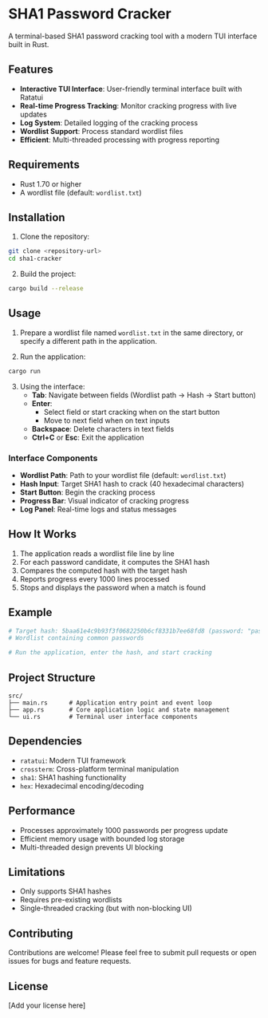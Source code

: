 # SHA1 Password Cracker

A terminal-based SHA1 password cracking tool with a modern TUI interface built in Rust.

## Features

- **Interactive TUI Interface**: User-friendly terminal interface built with Ratatui
- **Real-time Progress Tracking**: Monitor cracking progress with live updates
- **Log System**: Detailed logging of the cracking process
- **Wordlist Support**: Process standard wordlist files
- **Efficient**: Multi-threaded processing with progress reporting

## Requirements

- Rust 1.70 or higher
- A wordlist file (default: `wordlist.txt`)

## Installation

1. Clone the repository:
```bash
git clone <repository-url>
cd sha1-cracker
```

2. Build the project:
```bash
cargo build --release
```

## Usage

1. Prepare a wordlist file named `wordlist.txt` in the same directory, or specify a different path in the application.

2. Run the application:
```bash
cargo run
```

3. Using the interface:
   - **Tab**: Navigate between fields (Wordlist path → Hash → Start button)
   - **Enter**: 
     - Select field or start cracking when on the start button
     - Move to next field when on text inputs
   - **Backspace**: Delete characters in text fields
   - **Ctrl+C** or **Esc**: Exit the application

### Interface Components

- **Wordlist Path**: Path to your wordlist file (default: `wordlist.txt`)
- **Hash Input**: Target SHA1 hash to crack (40 hexadecimal characters)
- **Start Button**: Begin the cracking process
- **Progress Bar**: Visual indicator of cracking progress
- **Log Panel**: Real-time logs and status messages

## How It Works

1. The application reads a wordlist file line by line
2. For each password candidate, it computes the SHA1 hash
3. Compares the computed hash with the target hash
4. Reports progress every 1000 lines processed
5. Stops and displays the password when a match is found

## Example

```bash
# Target hash: 5baa61e4c9b93f3f0682250b6cf8331b7ee68fd8 (password: "password")
# Wordlist containing common passwords

# Run the application, enter the hash, and start cracking
```

## Project Structure

```
src/
├── main.rs      # Application entry point and event loop
├── app.rs       # Core application logic and state management
└── ui.rs        # Terminal user interface components
```

## Dependencies

- `ratatui`: Modern TUI framework
- `crossterm`: Cross-platform terminal manipulation
- `sha1`: SHA1 hashing functionality
- `hex`: Hexadecimal encoding/decoding

## Performance

- Processes approximately 1000 passwords per progress update
- Efficient memory usage with bounded log storage
- Multi-threaded design prevents UI blocking

## Limitations

- Only supports SHA1 hashes
- Requires pre-existing wordlists
- Single-threaded cracking (but with non-blocking UI)

## Contributing

Contributions are welcome! Please feel free to submit pull requests or open issues for bugs and feature requests.

## License

[Add your license here]

